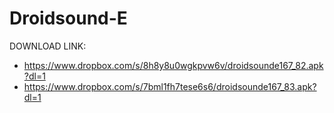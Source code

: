 Droidsound-E 
============
DOWNLOAD LINK:
* https://www.dropbox.com/s/8h8y8u0wgkpvw6v/droidsounde167_82.apk?dl=1
* https://www.dropbox.com/s/7bml1fh7tese6s6/droidsounde167_83.apk?dl=1
